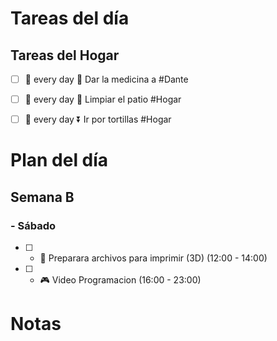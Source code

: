 # Tareas del día

## Tareas del Hogar 
- [ ] 🔁 every day 🔺 Dar la medicina a #Dante 
- [ ] 🔁 every day 🔽  Limpiar el patio #Hogar
- [ ] 🔁 every day ⏬  Ir por tortillas #Hogar 


# Plan del día

## Semana B

### -  Sábado

- [ ] -  📂 Preparara archivos para imprimir (3D) (12:00 - 14:00)
- [ ] -  🎮 Video Programacion (16:00 - 23:00)



# Notas
